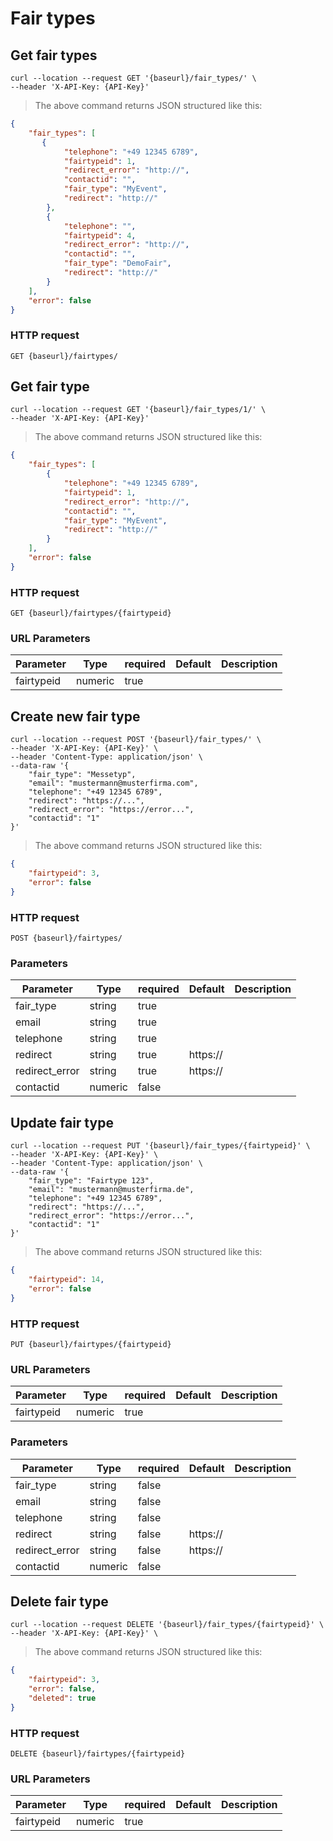# Fair types

## Get fair types

```shell
curl --location --request GET '{baseurl}/fair_types/' \
--header 'X-API-Key: {API-Key}'
```

> The above command returns JSON structured like this:

```json
{
    "fair_types": [
       {
            "telephone": "+49 12345 6789",
            "fairtypeid": 1,
            "redirect_error": "http://",
            "contactid": "",
            "fair_type": "MyEvent",
            "redirect": "http://"
        },
        {
            "telephone": "",
            "fairtypeid": 4,
            "redirect_error": "http://",
            "contactid": "",
            "fair_type": "DemoFair",
            "redirect": "http://"
        }
    ],
    "error": false
}
```

### HTTP request

`GET {baseurl}/fairtypes/`

## Get fair type

```shell
curl --location --request GET '{baseurl}/fair_types/1/' \
--header 'X-API-Key: {API-Key}'
```

> The above command returns JSON structured like this:

```json
{
    "fair_types": [
        {
            "telephone": "+49 12345 6789",
            "fairtypeid": 1,
            "redirect_error": "http://",
            "contactid": "",
            "fair_type": "MyEvent",
            "redirect": "http://"
        }
    ],
    "error": false
}
```

### HTTP request

`GET {baseurl}/fairtypes/{fairtypeid}`

### URL Parameters

Parameter | Type | required | Default | Description
--------- | ---- | -------- | ------- | -----------
fairtypeid | numeric | true |

## Create new fair type

```shell
curl --location --request POST '{baseurl}/fair_types/' \
--header 'X-API-Key: {API-Key}' \
--header 'Content-Type: application/json' \
--data-raw '{
    "fair_type": "Messetyp",
    "email": "mustermann@musterfirma.com",
    "telephone": "+49 12345 6789",
    "redirect": "https://...",
    "redirect_error": "https://error...",
    "contactid": "1"
}'
```

> The above command returns JSON structured like this:

```json
{
    "fairtypeid": 3,
    "error": false
}
```

### HTTP request

`POST {baseurl}/fairtypes/`

### Parameters

Parameter | Type | required | Default | Description
--------- | ---- | -------- | ------- | -----------
fair_type | string | true |  |
email | string | true |  |
telephone | string | true |  |
redirect | string | true | https:// |
redirect_error | string | true | https:// |
contactid | numeric | false |  |

## Update fair type

```shell
curl --location --request PUT '{baseurl}/fair_types/{fairtypeid}' \
--header 'X-API-Key: {API-Key}' \
--header 'Content-Type: application/json' \
--data-raw '{
    "fair_type": "Fairtype 123",
    "email": "mustermann@musterfirma.de",
    "telephone": "+49 12345 6789",
    "redirect": "https://...",
    "redirect_error": "https://error...",
    "contactid": "1"
}'
```

> The above command returns JSON structured like this:

```json
{
    "fairtypeid": 14,
    "error": false
}
```

### HTTP request

`PUT {baseurl}/fairtypes/{fairtypeid}`

### URL Parameters

Parameter | Type | required | Default | Description
--------- | ---- | -------- | ------- | -----------
fairtypeid | numeric | true | |

### Parameters

Parameter | Type | required | Default | Description
--------- | ---- | -------- | ------- | -----------
fair_type | string | false | |
email | string | false | |
telephone | string | false | |
redirect | string | false | https:// |
redirect_error | string | false | https:// |
contactid | numeric | false | |

## Delete fair type

```shell
curl --location --request DELETE '{baseurl}/fair_types/{fairtypeid}' \
--header 'X-API-Key: {API-Key}' \
```

> The above command returns JSON structured like this:

```json
{
    "fairtypeid": 3,
    "error": false,
    "deleted": true
}
```

### HTTP request

`DELETE {baseurl}/fairtypes/{fairtypeid}`

### URL Parameters

Parameter | Type | required | Default | Description
--------- | ---- | -------- | ------- | -----------
fairtypeid | numeric | true | |
